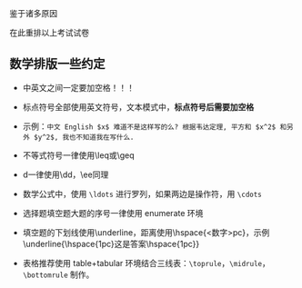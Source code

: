 鉴于诸多原因

在此重排以上考试试卷

## 数学排版一些约定

- 中英文之间一定要加空格！！！

- 标点符号全部使用英文符号，文本模式中，**标点符号后需要加空格**

- 示例：`中文 English $x$ 难道不是这样写的么? 根据韦达定理, 平方和 $x^2$ 和另外 $y^2$, 我也不知道我在写什么.`

- 不等式符号一律使用\leq或\geq

- $\mathrm{d}$一律使用\dd，\ee同理

- 数学公式中，使用 `\ldots` 进行罗列，如果两边是操作符，用 `\cdots`

- 选择题填空题大题的序号一律使用 enumerate 环境

- 填空题的下划线使用\underline，距离使用\hspace{<数字>pc}，示例\underline{\hspace{1pc}这是答案\hspace{1pc}}

- 表格推荐使用 table+tabular 环境结合三线表：`\toprule`，`\midrule`，`\bottomrule` 制作。


